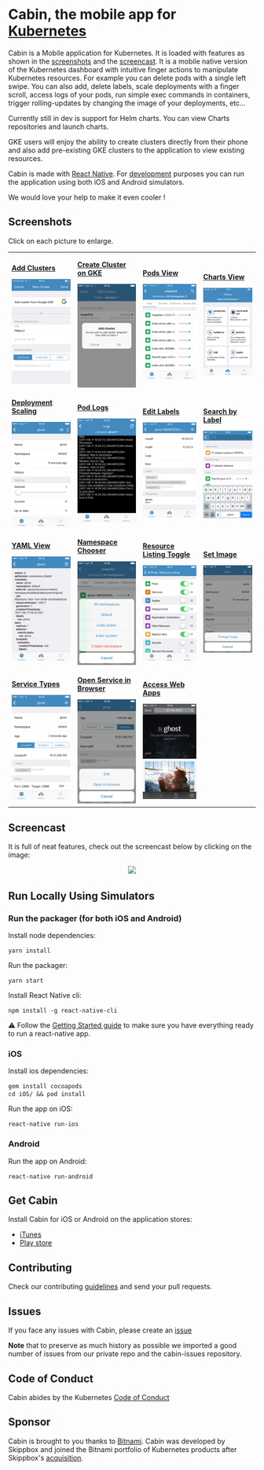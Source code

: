 # Cabin, the mobile app for [Kubernetes](https://kubernetes.io)

Cabin is a Mobile application for Kubernetes. It is loaded with features as shown in the [screenshots](##screenshots) and the [screencast](##screencast). It is a mobile native version of the Kubernetes dashboard with intuitive finger actions to manipulate Kubernetes resources. For example you can delete pods with a single left swipe. You can also add, delete labels, scale deployments with a finger scroll, access logs of your pods, run simple exec commands in containers, trigger rolling-updates by changing the image of your deployments, etc...

Currently still in dev is support for Helm charts. You can view Charts repositories and launch charts.

GKE users will enjoy the ability to create clusters directly from their phone and also add pre-existing GKE clusters to the application to view existing resources.

Cabin is made with [React Native](https://facebook.github.io/react-native/). For [development](##run-locally-using-simulators) purposes you can run the application using both iOS and Android simulators.

We would love your help to make it even cooler !

## Screenshots

Click on each picture to enlarge.

<table style="width:100%">
<tr>
  <td>
    <a href="https://raw.githubusercontent.com/bitnami-labs/cabin/master/images/cluster-add.png">
    <p><b>Add Clusters</b></p>
    <img src="images/cluster-add.png" width="170">
    </a>
  </td>
  <td>
    <a href="https://raw.githubusercontent.com/bitnami-labs/cabin/master/images/gke.png">
    <p><b>Create Cluster on GKE</b></p>
    <img src="images/gke.png" width="170">
    </a>
  </td>
  <td>
    <a href="https://raw.githubusercontent.com/bitnami-labs/cabin/master/images/pods.png">
    <p><b>Pods View</b></p>
    <img src="images/pods.png" width="170">
    </a>
  </td>
  <td>
    <a href="https://raw.githubusercontent.com/bitnami-labs/cabin/master/images/charts.png">
    <p><b>Charts View</b></p>
    <img src="images/charts.png" width="170">
    </a>
  </td>
</tr>
<tr>
  <td>
    <a href="https://raw.githubusercontent.com/bitnami-labs/cabin/master/images/deployment-view.png">
    <p><b>Deployment Scaling</b></p>
    <img src="images/deployment-view.png" width="170">
    </a>
  </td>
  <td>
    <a href="https://raw.githubusercontent.com/bitnami-labs/cabin/master/images/logs.png">
    <p><b>Pod Logs</b></p>
    <img src="images/logs.png" width="170">
    </a>
  </td>
  <td>
    <a href="https://raw.githubusercontent.com/bitnami-labs/cabin/master/images/labels.png">
    <p><b>Edit Labels</b></p>
    <img src="images/labels.png" width="170">
    </a>
  </td>
  <td>
    <a href="https://raw.githubusercontent.com/bitnami-labs/cabin/master/images/search.png">
    <p><b>Search by Label</b></p>
    <img src="images/search.png" width="170">
    </a>
  </td>
</tr>
<tr>
  <td>
    <a href="https://raw.githubusercontent.com/bitnami-labs/cabin/master/images/yaml-view.png">
    <p><b>YAML View</b></p>
    <img src="images/yaml-view.png" width="170">
    </a>
  </td>
  <td>
    <a href="https://raw.githubusercontent.com/bitnami-labs/cabin/master/images/ns.png">
    <p><b>Namespace Chooser</b></p>
    <img src="images/ns.png" width="170">
    </a>
  </td>
  <td>
    <a href="https://raw.githubusercontent.com/bitnami-labs/cabin/master/images/resource-list.png">
    <p><b>Resource Listing Toggle</b></p>
    <img src="images/resource-list.png" width="170">
    </a>
  </td>
  <td>
    <a href="https://raw.githubusercontent.com/bitnami-labs/cabin/master/images/set-image.png">
    <p><b>Set Image</b></p>
    <img src="images/set-image.png" width="170">
    </a>
  </td>
</tr>
<tr>
  <td>
    <a href="https://raw.githubusercontent.com/bitnami-labs/cabin/master/images/services.png">
    <p><b>Service Types</b></p>
    <img src="images/services.png" width="170">
    </a>
  </td>
  <td>
    <a href="https://raw.githubusercontent.com/bitnami-labs/cabin/master/images/open-browser.png">
    <p><b>Open Service in Browser</b></p>
    <img src="images/open-browser.png" width="170">
    </a>
  </td>
  <td>
    <a href="https://raw.githubusercontent.com/bitnami-labs/cabin/master/images/ghost.png">
    <p><b>Access Web Apps</b></p>
    <img src="images/ghost.png" width="170">
    </a>
  </td>
</tr>
</table>

## Screencast

It is full of neat features, check out the screencast below by clicking on the image:

<p align="center">
<a href="https://www.youtube.com/watch?v=z54uH2gDmso">
<img src="https://img.youtube.com/vi/z54uH2gDmso/0.jpg">
</a>
</p>

## Run Locally Using Simulators

### Run the packager (for both iOS and Android)

Install node dependencies:

```
yarn install
```

Run the packager:

```
yarn start
```

Install React Native cli:

```
npm install -g react-native-cli
```

⚠️ Follow the [Getting Started guide](http://facebook.github.io/react-native/releases/0.48/docs/getting-started.html) to make sure you have everything ready to run a react-native app.

### iOS

Install ios dependencies:

```
gem install cocoapods
cd iOS/ && pod install
```

Run the app on iOS:
```
react-native run-ios
```

### Android

Run the app on Android:
```
react-native run-android
```

## Get Cabin

Install Cabin for iOS or Android on the application stores:

* [iTunes](https://itunes.apple.com/us/app/cabin-manage-kubernetes-applications/id1137054392?mt=8)
* [Play store](https://play.google.com/store/apps/details?id=com.skippbox.cabin&hl=en)

## Contributing

Check our contributing [guidelines](CONTRIBUTING.md) and send your pull requests.

## Issues

If you face any issues with Cabin, please create an [issue](https://github.com/bitnami-labs/cabin/issues)

**Note** that to preserve as much history as possible we imported a good number of issues from our private repo and the cabin-issues repository.

## Code of Conduct

Cabin abides by the Kubernetes [Code of Conduct](code-of-conduct.md)

## Sponsor

Cabin is brought to you thanks to [Bitnami](https://bitnami.com). Cabin was developed by Skippbox and joined the Bitnami portfolio of Kubernetes products after Skippbox's [acquisition](https://thenewstack.io/skippbox-enterprise-building-kubernetes-bitnami/).

